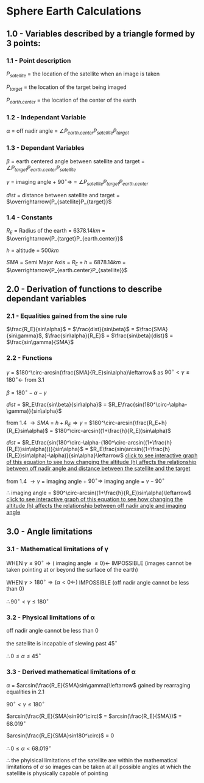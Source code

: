 # Sphere Earth Calculations
## 1.0 - Variables described by a triangle formed by 3 points:
### 1.1 - Point description
$P_{satellite}$ = the location of the satellite when an image is taken

$P_{target}$ = the location of the target being imaged

$P_{earth.center}$ = the location of the center of the earth
### 1.2 - Independant Variable
$\alpha$ = off nadir angle = $\angle P_{earth.center}P_{satellite}P_{target}$
### 1.3 - Dependant Variables
$\beta$ = earth centered angle between satellite and target = $\angle P_{target}P_{earth.center}P_{satellite}$

$\gamma$ = imaging angle + $90^\circ\Rightarrow$ = $\angle P_{satellite}P_{target}P_{earth.center}$

$dist$ = distance between satellite and target = $\overrightarrow{P_{satellite}P_{target}}$
### 1.4 - Constants
$R_E$ = Radius of the earth = $6378.14km$ = $\overrightarrow{P_{target}P_{earth.center}}$

$h$ = altitude = $500km$

$SMA$ = Semi Major Axis = $R_E+h$ = $6878.14 km$ = $\overrightarrow{P_{earth.center}P_{satellite}}$
## 2.0 - Derivation of functions to describe dependant variables
### 2.1 - Equalities gained from the sine rule
$\frac{R_E}{sin\alpha}$ = $\frac{dist}{sin\beta}$ = $\frac{SMA}{sin\gamma}$, $\frac{sin\alpha}{R_E}$ = $\frac{sin\beta}{dist}$ = $\frac{sin\gamma}{SMA}$
### 2.2 - Functions
$\gamma$ = $180^\circ-arcsin(\frac{SMA}{R_E}sin\alpha)\leftarrow$ as $90^\circ<\gamma\leq 180^\circ\leftarrow$ from 3.1

$\beta$ = $180^\circ-\alpha-\gamma$

$dist$ = $R_E\frac{sin\beta}{sin\alpha}$  = $R_E\frac{sin(180^\circ-\alpha-\gamma)}{sin\alpha}$

from 1.4 $\rightarrow SMA$ = $h+R_E\Rightarrow\gamma$ = $180^\circ-arcsin(\frac{R_E+h}{R_E}sin\alpha)$ = $180^\circ-arcsin((1+\frac{h}{R_E})sin\alpha)$

$dist$ = $R_E\frac{sin(180^\circ-\alpha-(180^\circ-arcsin((1+\frac{h}{R_E})sin\alpha)))}{sin\alpha}$ = $R_E\frac{sin(arcsin((1+\frac{h}{R_E})sin\alpha)-\alpha)}{sin\alpha}\leftarrow$ [click to see interactive graph of this equation to see how changing the altitude (h) affects the relationship between off nadir angle and distance between the satellite and the target](https://www.desmos.com/calculator/umkzskb8p2)

from 1.4 $\rightarrow\gamma$ = imaging angle + $90^\circ\Rightarrow$ imaging angle = $\gamma-90^\circ$

$\therefore$  imaging angle = $90^\circ-arcsin((1+\frac{h}{R_E})sin\alpha)\leftarrow$ [click to see interactive graph of this equation to see how changing the altitude (h) affects the relationship between off nadir angle and imaging angle](https://www.desmos.com/calculator/fn1thtjpv3)
## 3.0 - Angle limitations
### 3.1 - Mathematical limitations of γ
WHEN $\gamma\leq 90^\circ\Rightarrow($ imaging angle $\leq 0)\leftarrow$ IMPOSSIBLE (images cannot be taken pointing at or beyond the surface of the earth)

WHEN $\gamma>180^\circ\Rightarrow(\alpha<0\leftarrow)$ IMPOSSIBLE (off nadir angle cannot be less than 0)

$\therefore90^\circ<\gamma\leq 180^\circ$
### 3.2 - Physical limitations of α
off nadir angle cannot be less than 0

the satellite is incapable of slewing past $45^\circ$

$\therefore 0\leq\alpha\leq 45^\circ$ 
### 3.3 - Derived mathematical limitations of α
$\alpha$ = $arcsin(\frac{R_E}{SMA}sin\gamma)\leftarrow$ gained by rearraging equalities in 2.1

$90^\circ<\gamma\leq 180^\circ$

$arcsin(\frac{R_E}{SMA}sin90^\circ)$ = $arcsin(\frac{R_E}{SMA})$ = $68.019^\circ$ 

$arcsin(\frac{R_E}{SMA}sin180^\circ)$ = $0$

$\therefore 0\leq\alpha<68.019^\circ$

$\therefore$ the phyisical limitations of the satellite are within the mathematical limitations of $\alpha$ so images can be taken at all possible angles at which the satellite is physically capable of pointing